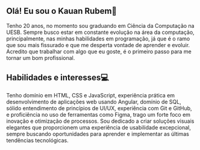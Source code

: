 ## Olá! Eu sou o Kauan Rubem👋

Tenho 20 anos, no momento sou graduando em Ciência da Computação na UESB. Sempre busco estar em constante evolução na área da computação, principalmente, nas minhas habilidades em programação, já que é o ramo que sou mais fissurado e que me desperta vontade de aprender e evoluir. Acredito que trabalhar com algo que eu goste, é o primeiro passo para me tornar um bom profissional.

## Habilidades e interesses💻

Tenho domínio em HTML, CSS e JavaScript, experiência prática em desenvolvimento de aplicações web usando Angular, domínio de SQL, sólido entendimento de princípios de UI/UX, experiência com Git e GitHub, e proficiência no uso de ferramentas como Figma, trago um forte foco em inovação e otimização de processos. Sou dedicado a criar soluções visuais elegantes que proporcionem uma experiência de usabilidade excepcional, sempre buscando oportunidades para aprender e implementar as últimas tendências tecnológicas.





